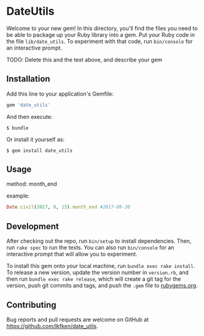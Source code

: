 # DateUtils

Welcome to your new gem! In this directory, you'll find the files you need to be able to package up your Ruby library into a gem. Put your Ruby code in the file `lib/date_utils`. To experiment with that code, run `bin/console` for an interactive prompt.

TODO: Delete this and the text above, and describe your gem

## Installation

Add this line to your application's Gemfile:

```ruby
gem 'date_utils'
```

And then execute:

    $ bundle

Or install it yourself as:

    $ gem install date_utils

## Usage

method: month_end

example:
```ruby
Date.civil(2017, 9, 15).month_end #2017-09-30
```

## Development

After checking out the repo, run `bin/setup` to install dependencies. Then, run `rake spec` to run the tests. You can also run `bin/console` for an interactive prompt that will allow you to experiment.

To install this gem onto your local machine, run `bundle exec rake install`. To release a new version, update the version number in `version.rb`, and then run `bundle exec rake release`, which will create a git tag for the version, push git commits and tags, and push the `.gem` file to [rubygems.org](https://rubygems.org).

## Contributing

Bug reports and pull requests are welcome on GitHub at https://github.com/lkfken/date_utils.

